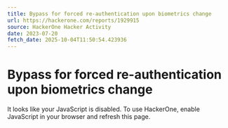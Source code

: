 ```yaml
---
title: Bypass for forced re-authentication upon biometrics change
url: https://hackerone.com/reports/1929915
source: HackerOne Hacker Activity
date: 2023-07-20
fetch_date: 2025-10-04T11:50:54.423936
---
```


# Bypass for forced re-authentication upon biometrics change

It looks like your JavaScript is disabled. To use HackerOne, enable JavaScript in your browser and refresh this page.